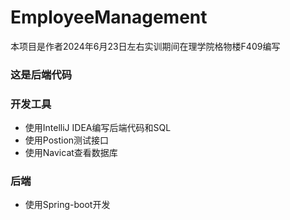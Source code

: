 # EmployeeManagement
本项目是作者2024年6月23日左右实训期间在理学院格物楼F409编写  
### 这是后端代码
### 开发工具
* 使用IntelliJ IDEA编写后端代码和SQL
* 使用Postion测试接口
* 使用Navicat查看数据库
### 后端

* 使用Spring-boot开发